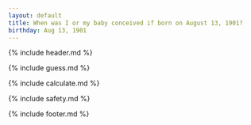 ```yaml
---
layout: default
title: When was I or my baby conceived if born on August 13, 1901?
birthday: Aug 13, 1901
---
```


{% include header.md %}

{% include guess.md %}

{% include calculate.md %}

{% include safety.md %}

{% include footer.md %}




